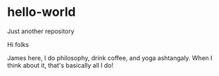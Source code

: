 # hello-world
Just another repository

Hi folks

James here, I do philosophy, drink coffee, and yoga ashtangaly.
When I think about it, that's basically all I do!
